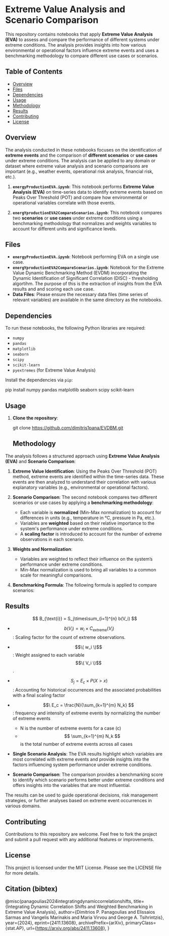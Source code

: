 # Extreme Value Analysis and Scenario Comparison

This repository contains notebooks that apply **Extreme Value Analysis (EVA)** to assess and compare the performance of different systems under extreme conditions. The analysis provides insights into how various environmental or operational factors influence extreme events and uses a benchmarking methodology to compare different use cases or scenarios.

## Table of Contents

- [Overview](#overview)
- [Files](#files)
- [Dependencies](#dependencies)
- [Usage](#usage)
- [Methodology](#methodology)
- [Results](#results)
- [Contributing](#contributing)
- [License](#license)

## Overview

The analysis conducted in these notebooks focuses on the identification of **extreme events** and the comparison of **different scenarios** or **use cases** under extreme conditions. The analysis can be applied to any domain or dataset where extreme value analysis and scenario comparisons are important (e.g., weather events, operational risk analysis, financial risk, etc.).

1. **`energyProductionEVA.ipynb`**: This notebook performs **Extreme Value Analysis (EVA)** on time-series data to identify extreme events based on Peaks Over Threshold (POT) and compare how environmental or operational variables correlate with those events.

2. **`energYproductionEVA2CompareScenarios.ipynb`**: This notebook compares two **scenarios** or **use cases** under extreme conditions using a benchmarking methodology that normalizes and weights variables to account for different units and significance levels.

## Files

- **`energyProductionEVA.ipynb`**: Notebook performing EVA on a single use case.
- **`energYproductionEVA2CompareScenarios.ipynb`**: Notebook for the Extreme Value Dynamic Benchmarking Method (EVDM) incorporating the Dynamic Identification of Significant Correlation (DISC) - thresholding algortihm. The purpose of this is the extraction of insights from the EVA results and and scoring each use case.
- **Data Files**: Please ensure the necessary data files (time series of relevant variables) are available in the same directory as the notebooks.

## Dependencies

To run these notebooks, the following Python libraries are required:

- `numpy`
- `pandas`
- `matplotlib`
- `seaborn`
- `scipy`
- `scikit-learn`
- `pyextremes` (for Extreme Value Analysis)

Install the dependencies via `pip`:

pip install numpy pandas matplotlib seaborn scipy scikit-learn

## Usage

1. **Clone the repository**:

   git clone https://github.com/dimitris1pana/EVDBM.git

   ## Methodology

The analysis follows a structured approach using **Extreme Value Analysis (EVA)** and **Scenario Comparison**:

1. **Extreme Value Identification**: Using the Peaks Over Threshold (POT) method, extreme events are identified within the time-series data. These events are then analyzed to understand their correlation with various explanatory variables (e.g., environmental or operational factors).

2. **Scenario Comparison**: The second notebook compares two different scenarios or use cases by applying a **benchmarking methodology**:
   - Each variable is **normalized** (Min-Max normalization) to account for differences in units (e.g., temperature in °C, pressure in Pa, etc.).
   - Variables are **weighted** based on their relative importance to the system's performance under extreme conditions.
   - A **scaling factor** is introduced to account for the number of extreme observations in each scenario.

3. **Weights and Normalization**:
   - Variables are weighted to reflect their influence on the system’s performance under extreme conditions.
   - Min-Max normalization is used to bring all variables to a common scale for meaningful comparisons.

4. **Benchmarking Formula**:
   The following formula is applied to compare scenarios:

## Results
$$ B_{\text{i}} = S_j\times\sum_{i=1}^{n} b(V_i) $$

- $$\ b(V_i) =  w_i \times{C_\text{extreme}}(V_i)$$: Scaling factor for the count of extreme observations.
- $$\( w_i \)$$: Weight assigned to each variable $$\( V_i \)$$.
- $$\ S_j = E_c \times P(X>x) $$: Accounting for historical occurrences and the associated probabilities with a final scaling factor
- $$\ E_c = \frac{N}{\sum_{k=1}^{m} N_k} $$: frequency and intensity of extreme events by normalizing the number of extreme events
   - N  is the number of extreme events for a case (c)
   - $$ \sum_{k=1}^{m} N_k $$ is the total number of extreme events across all cases

- **Single Scenario Analysis**: The EVA results highlight which variables are most correlated with extreme events and provide insights into the factors influencing system performance under extreme conditions.
- **Scenario Comparison**: The comparison provides a benchmarking score to identify which scenario performs better under extreme conditions and offers insights into the variables that are most influential.

The results can be used to guide operational decisions, risk management strategies, or further analyses based on extreme event occurrences in various domains.

## Contributing

Contributions to this repository are welcome. Feel free to fork the project and submit a pull request with any additional features or improvements.

## License

This project is licensed under the MIT License. Please see the LICENSE file for more details.

## Citation (bibtex)
@misc{panagoulias2024integratingdynamiccorrelationshifts,
      title={Integrating Dynamic Correlation Shifts and Weighted Benchmarking in Extreme Value Analysis}, 
      author={Dimitrios P. Panagoulias and Elissaios Sarmas and Vangelis Marinakis and Maria Virvou and George A. Tsihrintzis},
      year={2024},
      eprint={2411.13608},
      archivePrefix={arXiv},
      primaryClass={stat.AP},
      url={https://arxiv.org/abs/2411.13608}, 
}
```
